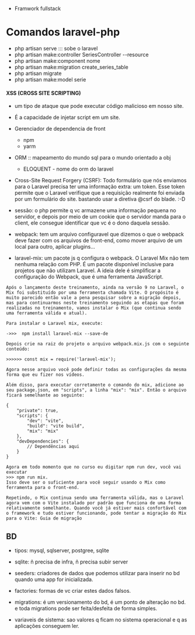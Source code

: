 - Framwork fullstack

# Comandos laravel-php
- php artisan serve ::: sobe o laravel
- php artisan make:controller SeriesController --resource
- php artisan make:component nome
- php artisan make:migration create_series_table
- php artisan migrate
- php artisan make:model serie



#### XSS (CROSS SITE SCRIPTING)
- um tipo de ataque que pode executar código malicioso em nosso site.
- É a capacidade de injetar script em um site.




- Gerenciador de dependencia de front 
  - npm
  - yarm


- ORM :: mapeamento do mundo sql para o mundo orientado a obj
  - ELOQUENT - nome do orm do laravel

-  Cross-Site Request Forgery (CSRF): Todo formulário que nós enviamos para o Laravel precisa ter uma informação extra: um token. Esse token permite que o Laravel verifique que a requisição realmente foi enviada por um formulário do site. bastando usar a diretiva @csrf do blade. :-D

- sessão: o php permite q vc armazene uma informação pequena no servidor, e depois por meio de um cookie que o servidor manda para o client, ele consegue identificar que vc é o dono daquela sessão. 


- webpack: tem um arquivo configuravel que dizemos o que o webpack deve fazer com os arquivos de front-end, como mover arquivo de um local para outro, aplicar plugins...
- laravel-mix: um pacote js q configura o webpack.  O Laravel Mix não tem nenhuma relação com PHP. É um pacote disponível inclusive para projetos que não utilizam Laravel. A ideia dele é simplificar a configuração do Webpack, que é uma ferramenta JavaScript.

```
Após o lançamento deste treinamento, ainda na versão 9 no Laravel, o Mix foi substituído por uma ferramenta chamada Vite. O propósito é muito parecido então vale a pena pesquisar sobre a migração depois, mas para continuarmos neste treinamento seguindo as etapas que foram realizadas no treinamento, vamos instalar o Mix (que continua sendo uma ferramenta válida e atual).

Para instalar o Laravel mix, execute:

->>>  npm install laravel-mix --save-de

Depois crie na raiz do projeto o arquivo webpack.mix.js com o seguinte conteúdo:

>>>>>> const mix = require('laravel-mix');

Agora nesse arquivo você pode definir todas as configurações da mesma forma que eu fizer nos vídeos.

Além disso, para executar corretamente o comando do mix, adicione ao seu package.json, em "scripts", a linha "mix": "mix". Então o arquivo ficará semelhante ao seguinte:

{
    "private": true,
    "scripts": {
        "dev": "vite",
        "build": "vite build",
        "mix": "mix"
    },
    "devDependencies": {
        // Dependências aqui
    }
}

Agora em todo momento que no curso eu digitar npm run dev, você vai executar 
>>> npm run mix. 
Isso deve ser o suficiente para você seguir usando o Mix como ferramenta para o front-end.

Repetindo, o Mix continua sendo uma ferramenta válida, mas o Laravel agora vem com o Vite instalado por padrão que funciona de uma forma relativamente semelhante. Quando você já estiver mais confortável com o framework e tudo estiver funcionando, pode tentar a migração do Mix para o Vite: Guia de migração
```

## BD
- tipos: mysql, sqlserver, postgree, sqlite
- sqlite: ñ precisa de infra, ñ precisa subir server
- seeders: criadores de dados que podemos utilizar para inserir no bd quando uma app for inicializada. 
- factories: formas de vc criar estes dados falsos. 
- migrations: é um versionamento do bd, é um ponto de alteração no bd. e toda migrations pode ser feita/desfeita de forma simples. 

- variaveis de sistema: sao valores q ficam no sistema operacional e q as aplicações conseguem ler.
